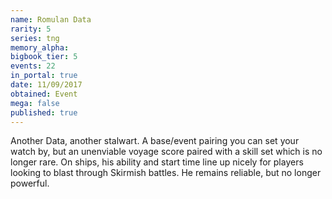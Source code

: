 ```yaml
---
name: Romulan Data
rarity: 5
series: tng
memory_alpha:
bigbook_tier: 5
events: 22
in_portal: true
date: 11/09/2017
obtained: Event
mega: false
published: true
---
```


Another Data, another stalwart. A base/event pairing you can set your watch by, but an unenviable voyage score paired with a skill set which is no longer rare. On ships, his ability and start time line up nicely for players looking to blast through Skirmish battles. He remains reliable, but no longer powerful.
